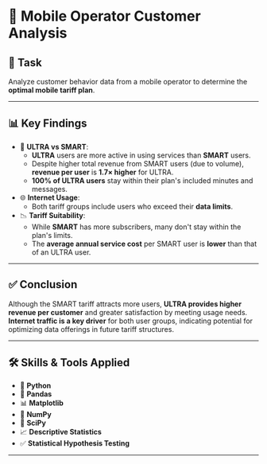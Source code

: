 # 📱 Mobile Operator Customer Analysis

## 📝 Task

Analyze customer behavior data from a mobile operator to determine the **optimal mobile tariff plan**.

---

## 📊 Key Findings

- 💼 **ULTRA vs SMART**:
  - **ULTRA** users are more active in using services than **SMART** users.
  - Despite higher total revenue from SMART users (due to volume), **revenue per user** is **1.7× higher** for ULTRA.
  - **100% of ULTRA users** stay within their plan's included minutes and messages.
- 🌐 **Internet Usage**:
  - Both tariff groups include users who exceed their **data limits**.
- 📉 **Tariff Suitability**:
  - While **SMART** has more subscribers, many don't stay within the plan's limits.
  - The **average annual service cost** per SMART user is **lower** than that of an ULTRA user.

---

## ✅ Conclusion

Although the SMART tariff attracts more users, **ULTRA provides higher revenue per customer** and greater satisfaction by meeting usage needs. **Internet traffic is a key driver** for both user groups, indicating potential for optimizing data offerings in future tariff structures.

---

## 🛠 Skills & Tools Applied

- 🐍 **Python**
- 🐼 **Pandas**
- 📊 **Matplotlib**
- 📐 **NumPy**
- 🔬 **SciPy**
- 📈 **Descriptive Statistics**
- ✅ **Statistical Hypothesis Testing**

---

